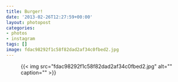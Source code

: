 ```yaml
---
title: Burger!
date: '2013-02-26T12:27:59+00:00'
layout: photopost
categories:
- photos
- instagram
tags: []
image: fdac98292f1c58f82dad2af34c0fbed2.jpg
---
```


<figure class="photo photo--square">
  {{< img src="fdac98292f1c58f82dad2af34c0fbed2.jpg" alt="" caption="" >}}

</figure>




